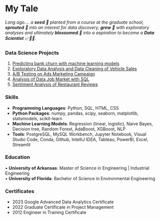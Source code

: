 # My Tale
*Long ago.... a **seed** 🌱 planted from a course at the graduate school, **sprouted** 🌿 into an interest for data discovery, **grew** 🌳 with exploratory analyses and ultimately **blossomed** 🌸 into a aspiration to become a **Data Scientist** 📈👩‍🔬.*

### Data Science Projects
1. [Predicting bank churn with machine learning models](https://github.com/aprilhong/bankchurn)
2. [Exploratory Data Analysis and Data Cleaning of Vehicle Sales](https://github.com/aprilhong/vehiclesales)
3. [A/B Testing on Ads Marketing Campaign](https://github.com/aprilhong/ads_abtest)
4. [Analysis of Data Job Market with SQL](https://github.com/aprilhong/datajobs)
5. [Sentiment Analysis of Restaurant Reviews](https://github.com/aprilhong/NLP_restaurant_reviews)

### Skills
- **Programming Languages**: Python, SQL, HTML, CSS
- **Python Packages**: numpy, pandas, scipy, seaborn, matplotlib, statsmodels, scikit-learn
- **Machine Learning Models**: Regression (linear, logistic), Naive Bayes, Decision tree, Random Forest, AdaBoost, XGBoost, NLP 
- **Tools**: PostgreSQL, MySQL Workbench, Jupyter Notebook, Visual Studio Code, Conda, Github, IntelliJ IDEA, Tableau, PowerBI, Excel, Streamlit

### Education
•	**University of Arkansas**: Master of Science in Engineering | Industrial Engineering			    
•	**University of Florida**: Bachelor of Science in Environmental Engineering 				    


### Certificates
- 2023 Google Advanced Data Analytics Certificate
- 2022 Graduate Certificate in Project Management 
- 2012 Engineer in Training Certificate




